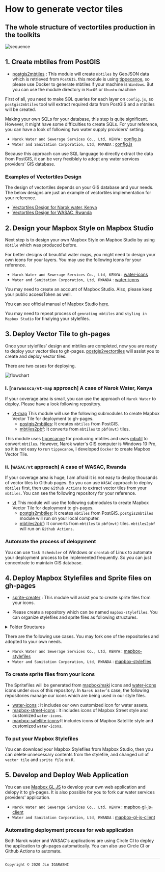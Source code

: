 # How to generate vector tiles

## The whole structure of vectortiles production in the toolkits
![sequence](../images/sequence.svg)

## 1. Create mbtiles from PostGIS
- [postgis2mbtiles](https://github.com/watergis/postgis2mbtiles) : This module will create `mbtiles` by GeoJSON data which is retrieved from `PostGIS`. this module is using [tippecanoe](https://github.com/mapbox/tippecanoe), so please use Docker to generate mbtiles if your machine is `Windows`. But you can use the module directory in `MacOS` or `Ubuntu` machine

First of all, you need to make SQL queries for each layer on `config.js`, so `postgis2mbtiles` tool will extract required data from PostGIS and a mbtiles will be created.

Making your own SQLs for your database, this step is quite significant. However, it might have some difficulties to create SQLs. For your reference, you can have a look of following two water supply providers' setting.

- `Narok Water and Sewerage Services Co., Ltd, KENYA` : [config.js](https://raw.githubusercontent.com/narwassco/vt-map/master/config.js)
- `Water and Sanitation Corporation, Ltd, RWANDA` : [config.js](https://raw.githubusercontent.com/WASAC/vt/master/config.js)

Because this approach can use SQL language to directly extract the data from PostGIS, it can be very frexiblely to adopt any water services providers' GIS database.

### Examples of Vectortiles Design

The design of vectortiles depends on your GIS database and your needs. The below designs are just an example of vectortiles implementation for your reference.

- [Vectortiles Design for Narok water, Kenya](./Vector-Tile-Design-for-Narok.md)
- [Vectortiles Design for WASAC, Rwanda](./Vector-Tile-Design-for-WASAC.md)


## 2. Design your Mapbox Style on Mapbox Studio
Next step is to design your own Mapbox Style on Mapbox Studio by using `mbtile` which was produced before.

For better designs of beautiful water maps, you might need to design your own icons for your layers. You may use the following icons for your reference.

- `Narok Water and Sewerage Services Co., Ltd, KENYA` : [water-icons](https://github.com/narwassco/water-icons)
- `Water and Sanitation Corporation, Ltd, RWANDA` : [water-icons](https://github.com/WASAC/water-icons)

You may need to create an account of Mapbox Studio. Also, please keep your public accessToken as well. 

You can see official manual of Mapbox Studio [here](https://docs.mapbox.com/studio-manual/overview/).

You may need to repeat process of `genrating mbtiles` and `styling in Mapbox Studio` for finalying your stylefiles.

## 3. Deploy Vector Tile to gh-pages

Once your stylefiles' design and mbtiles are completed, now you are ready to deploy your vector tiles to gh-pages. [postgis2vectortiles](https://github.com/watergis/postgis2vectortiles) will assist you to create and deploy vector tiles.

There are two cases for deploying.

![flowchart](../images/deployment-flowchart.svg)

### i. [`narwassco/vt-map` approach] A case of Narok Water, Kenya
If your coverage area is small, you can use the approach of `Narok Water` to deploy. Please have a look following repository.

- [vt-map](https://github.com/narwassco/vt-map)
  This module will use the following submodules to create Mapbox Vector Tile for deployment to gh-pages.
  - [postgis2mbtiles](https://github.com/narwassco/postgis2mbtiles): It creates `mbtiles` from PostGIS.
  - [mbtiles2pbf](https://github.com/narwassco/mbtiles2pbf): It converts from `mbtiles` to `pbf(mvt)` tiles.

This module uses [tippecanoe](https://github.com/mapbox/tippecanoe) for producing mbtiles and uses [mbutil](https://github.com/mapbox/mbutil) to convert `mbtiles`. However, Narok water's GIS computer is Windows 10 Pro, so it is not easy to run `tippecanoe`, I developed `Docker` to create Mapbox Vector Tile.

### ii. [`WASAC/vt` approach] A case of WASAC, Rwanda
If your coverage area is huge, I am afraid it is not easy to deploy thousands of vector tiles to Github pages. So you can use `WASAC` approach to deploy `mbtiles` first, then use `Github Actions` to extract vector tiles from your `mbtiles`. You can see the following repository for your reference.

- [vt](https://github.com/WASAC/vt)
  This module will use the following submodules to create Mapbox Vector Tile for deployment to gh-pages.
  - [postgis2mbtiles](https://github.com/narwassco/postgis2mbtiles): It creates `mbtiles` from PostGIS. `postgis2mbtiles` module will run on your local computer.
  - [mbtiles2pbf](https://github.com/narwassco/mbtiles2pbf): It converts from `mbtiles` to `pbf(mvt)` tiles. `mbtiles2pbf` will run on `Github Actions`.

### Automate the process of delopyment

You can use `Task Scheduler` of Windows or `crontab` of Linux to automate your deployment process to be implemented frequently. So you can just concentrate to maintain GIS database.

## 4. Deploy Mapbox Stylefiles and Sprite files on gh-pages
- [sprite-creater](https://github.com/watergis/sprite-creator) : This module will assist you to create sprite files from your icons. 

- Please create a repository which can be named `mapbox-stylefiles`. You can organize stylefiles and sprite files as following structures.
<details>
<summary>Folder Structures</summary>

```
|- docs
 |- satellite
  |- sprite
   |- sprite.json
   |- sprite.png
   |- sprite@2x.json
   |- sprite@2x.png
   |- sprite@4x.json
   |- sprite@4x.png
  |- style.json
 |- street
  |- sprite
   |- sprite.json
   |- sprite.png
   |- sprite@2x.json
   |- sprite@2x.png
   |- sprite@4x.json
   |- sprite@4x.png
  |- style.json
|- src
 |- config.js
 |- sprite-create.js
```
</details>

There are the following use cases. You may fork one of the repositories and adopted to your own needs.
- `Narok Water and Sewerage Services Co., Ltd, KENYA` : [mapbox-stylefiles](https://github.com/narwassco/mapbox-stylefiles)
- `Water and Sanitation Corporation, Ltd, RWANDA` : [mapbox-stylefiles](https://github.com/WASAC/mapbox-stylefiles)

### To create sprite files from your icons

The Spritefiles will be generated from [mapbox/maki](https://github.com/mapbox/maki) icons and [water-icons](https://github.com/narwassco/water-icons) icons under `docs` of this repository. In `Narok Water`'s case, the following repositories manage our icons which are being used in our style files.
  - [water-icons](https://github.com/narwassco/water-icons) : It includes our own customized icon for water assets.
  - [mapbox-street-icons](https://github.com/narwassco/mapbox-street-icons) : It includes icons of Mapbox Street style and customized `water-icons`.
  - [mapbox-satellite-icons](https://github.com/narwassco/mapbox-satellite-icons):It includes icons of Mapbox Satellite style and customized `water-icons`.

### To put your Mapbox Stylefiles

You can download your Mapbox Stylefiles from Mapbox Studio, then you can delete unnecessary contents from the stylefile, and changed url of `vector tile` and `sprite file` on it. 


## 5. Develop and Deploy Web Application

You can use [Mapbox GL JS](https://docs.mapbox.com/mapbox-gl-js/api/) to develop your own web application and delopy it to gh-pages. It is also possible for you to fork our water services providers' application.

- `Narok Water and Sewerage Services Co., Ltd, KENYA` : [mapbox-gl-js-client](https://github.com/narwassco/mapbox-gl-js-client) 
- `Water and Sanitation Corporation, Ltd, RWANDA` : [mapbox-gl-js-client](https://github.com/WASAX/mapbox-gl-js-client) 

### Automating deployment process for web application
Both Narok water and WASAC's applications are using Circle CI to deploy the application to gh-pages automatically. You can also use Circle CI or Github Actions to automate.

---
`Copyright © 2020 Jin IGARASHI`